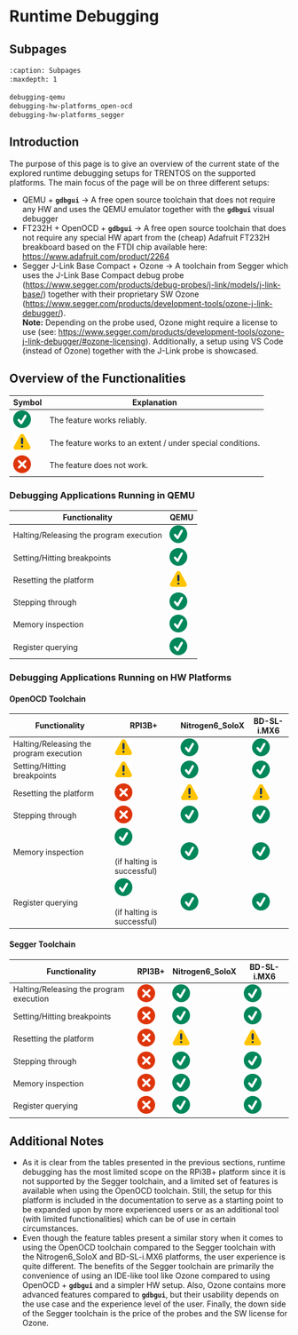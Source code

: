 # Runtime Debugging

## Subpages

```{toctree}
:caption: Subpages
:maxdepth: 1

debugging-qemu
debugging-hw-platforms_open-ocd
debugging-hw-platforms_segger
```

## Introduction

The purpose of this page is to give an overview of the current state of
the explored runtime debugging setups for TRENTOS on the supported
platforms. The main focus of the page will be on three different setups:

- QEMU + **`gdbgui`** → A free open source toolchain that does not
    require any HW and uses the QEMU emulator together with the
    **`gdbgui`** visual debugger
- FT232H + OpenOCD + **`gdbgui`** → A free open source toolchain that
    does not require any special HW apart from the (cheap) Adafruit
    FT232H breakboard based on the FTDI chip available here:
    <https://www.adafruit.com/product/2264>
- Segger J-Link Base Compact + Ozone → A toolchain from Segger which
    uses the J-Link Base Compact debug probe
    (<https://www.segger.com/products/debug-probes/j-link/models/j-link-base/>)
    together with their proprietary SW Ozone
    (<https://www.segger.com/products/development-tools/ozone-j-link-debugger/>).\
    **Note:** Depending on the probe used, Ozone might require a license
    to use (see:
    <https://www.segger.com/products/development-tools/ozone-j-link-debugger/#ozone-licensing>).
    Additionally, a setup using VS Code (instead of Ozone) together with
    the J-Link probe is showcased.

## Overview of the Functionalities

| Symbol                        | Explanation                                                |
|-------------------------------|------------------------------------------------------------|
| !["tick"](img/check.svg)      | The feature works reliably.                                |
| !["warning"](img/warning.svg) | The feature works to an extent / under special conditions. |
| !["error"](img/error.svg)     | The feature does not work.                                 |

### Debugging Applications Running in QEMU

| Functionality                           | QEMU                          |
|-----------------------------------------|-------------------------------|
| Halting/Releasing the program execution | !["tick"](img/check.svg)      |
| Setting/Hitting breakpoints             | !["tick"](img/check.svg)      |
| Resetting the platform                  | !["warning"](img/warning.svg) |
| Stepping through                        | !["tick"](img/check.svg)      |
| Memory inspection                       | !["tick"](img/check.svg)      |
| Register querying                       | !["tick"](img/check.svg)      |

### Debugging Applications Running on HW Platforms

#### OpenOCD Toolchain

| Functionality                           | RPI3B+                                                     | Nitrogen6_SoloX               | BD-SL-i.MX6                   |
|-----------------------------------------|------------------------------------------------------------|-------------------------------|-------------------------------|
| Halting/Releasing the program execution | !["warning"](img/warning.svg)                              | !["tick"](img/check.svg)      | !["tick"](img/check.svg)      |
| Setting/Hitting breakpoints             | !["warning"](img/warning.svg)                              | !["tick"](img/check.svg)      | !["tick"](img/check.svg)      |
| Resetting the platform                  | !["error"](img/error.svg)                                  | !["warning"](img/warning.svg) | !["warning"](img/warning.svg) |
| Stepping through                        | !["error"](img/error.svg)                                  | !["tick"](img/check.svg)      | !["tick"](img/check.svg)      |
| Memory inspection                       | !["tick"](img/check.svg)<br><br>(if halting is successful) | !["tick"](img/check.svg)      | !["tick"](img/check.svg)      |
| Register querying                       | !["tick"](img/check.svg)<br><br>(if halting is successful) | !["tick"](img/check.svg)      | !["tick"](img/check.svg)      |

#### Segger Toolchain

| Functionality                           | RPI3B+                    | Nitrogen6_SoloX               | BD-SL-i.MX6                   |
|-----------------------------------------|---------------------------|-------------------------------|-------------------------------|
| Halting/Releasing the program execution | !["error"](img/error.svg) | !["tick"](img/check.svg)      | !["tick"](img/check.svg)      |
| Setting/Hitting breakpoints             | !["error"](img/error.svg) | !["tick"](img/check.svg)      | !["tick"](img/check.svg)      |
| Resetting the platform                  | !["error"](img/error.svg) | !["warning"](img/warning.svg) | !["warning"](img/warning.svg) |
| Stepping through                        | !["error"](img/error.svg) | !["tick"](img/check.svg)      | !["tick"](img/check.svg)      |
| Memory inspection                       | !["error"](img/error.svg) | !["tick"](img/check.svg)      | !["tick"](img/check.svg)      |
| Register querying                       | !["error"](img/error.svg) | !["tick"](img/check.svg)      | !["tick"](img/check.svg)      |

## Additional Notes

- As it is clear from the tables presented in the previous sections,
    runtime debugging has the most limited scope on the RPi3B+ platform
    since it is not supported by the Segger toolchain, and a limited set
    of features is available when using the OpenOCD toolchain. Still,
    the setup for this platform is included in the documentation to
    serve as a starting point to be expanded upon by more experienced
    users or as an additional tool (with limited functionalities) which
    can be of use in certain circumstances.
- Even though the feature tables present a similar story when it comes
    to using the OpenOCD toolchain compared to the Segger toolchain with
    the Nitrogen6_SoloX and BD-SL-i.MX6 platforms, the user experience
    is quite different. The benefits of the Segger toolchain are
    primarily the convenience of using an IDE-like tool like Ozone
    compared to using OpenOCD + **`gdbgui`** and a simpler HW setup. Also,
    Ozone contains more advanced features compared to **`gdbgui`**, but
    their usability depends on the use case and the experience level of
    the user. Finally, the down side of the Segger toolchain is the
    price of the probes and the SW license for Ozone.
